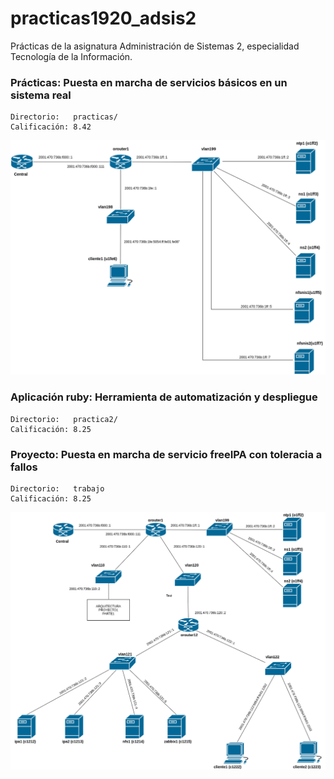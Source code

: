# practicas1920_adsis2
Prácticas de la asignatura Administración de Sistemas 2, especialidad Tecnología de la Información.
###  Prácticas: Puesta en marcha de servicios básicos en un sistema real
    Directorio:   practicas/
    Calificación: 8.42  
![alt text](https://github.com/dmarcob/practicas1920_adsis2/blob/master/images/practica3.png)
### Aplicación ruby: Herramienta de automatización y despliegue
    Directorio:   practica2/  
    Calificación: 8.25
### Proyecto: Puesta en marcha de servicio freeIPA con toleracia a fallos
    Directorio:   trabajo
    Calificación: 8.25  
![alt text](https://github.com/dmarcob/practicas1920_adsis2/blob/master/images/proy1_parte2.png)
